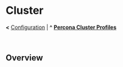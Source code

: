 # Cluster

**<** [Configuration](config.md) | **^** **[Percona Cluster Profiles](readme.md)**

<br/>

## Overview



<br/>
